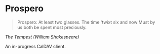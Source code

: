# Prospero

> Prospero: At least two glasses. The time 'twixt six and now Must by us both be spent most
> preciously.

*The Tempest (William Shakespeare)*

An in-progress CalDAV client.
